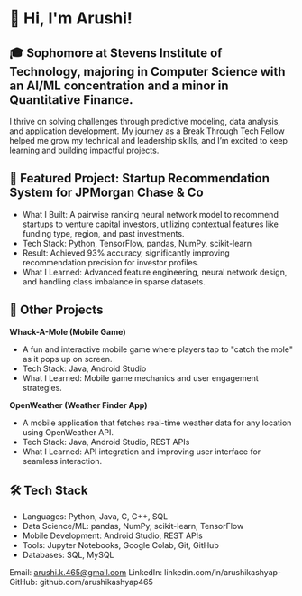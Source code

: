 # 👋 Hi, I'm Arushi!

## 🎓 Sophomore at Stevens Institute of Technology, majoring in Computer Science with an AI/ML concentration and a minor in Quantitative Finance.

I thrive on solving challenges through predictive modeling, data analysis, and application development. My journey as a Break Through Tech Fellow helped me grow my technical and leadership skills, and I’m excited to keep learning and building impactful projects.

## 🎯 Featured Project: Startup Recommendation System for JPMorgan Chase & Co
* What I Built: A pairwise ranking neural network model to recommend startups to venture capital investors, utilizing contextual features like funding type, region, and past investments.
* Tech Stack: Python, TensorFlow, pandas, NumPy, scikit-learn
* Result: Achieved 93% accuracy, significantly improving recommendation precision for investor profiles.
* What I Learned: Advanced feature engineering, neural network design, and handling class imbalance in sparse datasets.

## 🚀 Other Projects
**Whack-A-Mole (Mobile Game)**
* A fun and interactive mobile game where players tap to "catch the mole" as it pops up on screen.
* Tech Stack: Java, Android Studio
* What I Learned: Mobile game mechanics and user engagement strategies.

**OpenWeather (Weather Finder App)**
* A mobile application that fetches real-time weather data for any location using OpenWeather API.
* Tech Stack: Java, Android Studio, REST APIs
* What I Learned: API integration and improving user interface for seamless interaction.

## 🛠 Tech Stack
* Languages: Python, Java, C, C++, SQL
* Data Science/ML: pandas, NumPy, scikit-learn, TensorFlow
* Mobile Development: Android Studio, REST APIs
* Tools: Jupyter Notebooks, Google Colab, Git, GitHub
* Databases: SQL, MySQL

Email: arushi.k.465@gmail.com
LinkedIn: linkedin.com/in/arushikashyap-
GitHub: github.com/arushikashyap465

